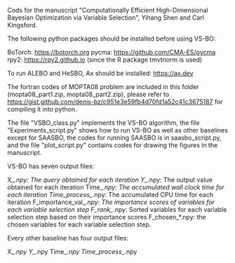 Cods for the manuscript "Computationally Efficient High-Dimensional Bayesian Optimization via Variable Selection", Yihang Shen and Carl Kingsford.

The following python packages should be installed before using VS-BO: 

BoTorch: https://botorch.org
pycma: https://github.com/CMA-ES/pycma
rpy2: https://rpy2.github.io (since the R package tmvtnorm is used)

To run ALEBO and HeSBO, Ax should be installed: https://ax.dev

The fortran codes of MOPTA08 problem are included in this folder (mopta08_part1.zip, mopta08_part2.zip), please refer to https://gist.github.com/denis-bz/c951e3e59fb4d70fd1a52c41c3675187 for compiling it into python. 

The file "VSBO_class.py" implements the VS-BO algorithm, the file "Experiments_script.py" shows how to run VS-BO as well as other baselines except for SAASBO, the codes for running SAASBO is in saasbo_script.py, and the file "plot_script.py" contains codes for drawing the figures in the manuscript. 


VS-BO has seven output files:

X_*.npy: The query obtained for each iteration
Y_*.npy: The output value obtained for each iteration
Time_*.npy: The accumulated wall clock time for each iteration
Time_process_*.npy: The accumulated CPU time for each iteration
F_importance_val_*.npy: The importance scores of variables for each variable selection step
F_rank_*.npy: Sorted variables for each variable selection step based on their importance scores
F_chosen_*.npy: the chosen variables for each variable selection step. 


Every other baseline has four output files: 

X_*.npy
Y_*.npy
Time_*.npy
Time_process_*.npy